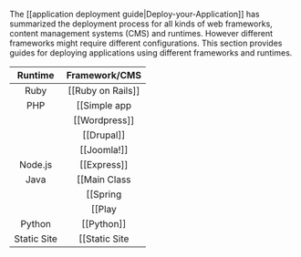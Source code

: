 The [[application deployment guide|Deploy-your-Application]] has summarized the deployment process for all kinds of web frameworks, content management systems (CMS) and runtimes. However different frameworks might require different configurations. This section provides guides for deploying applications using different frameworks and runtimes.

  
| Runtime | Framework/CMS |
|:-------:|:---------:|
| Ruby    | [[Ruby on Rails]] |
| PHP     | [[Simple app|PHP]] | 
| | [[Wordpress]]  | 
|         | [[Drupal]] |
|         | [[Joomla!]]|
| Node.js | [[Express]]|
|Java     | [[Main Class|Java#Main-Class]] |
|         | [[Spring|Java#Spring]] |
|         | [[Play|Java#Play]]   |
| Python     | [[Python]] | 
| Static Site|[[Static Site|Nginx]]|

